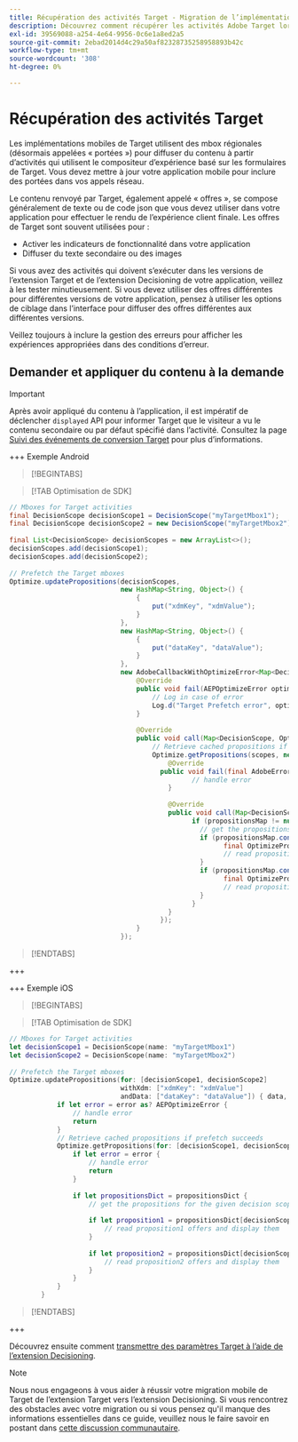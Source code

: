 ```yaml
---
title: Récupération des activités Target - Migration de l’implémentation Adobe Target dans votre application mobile vers l’extension Adobe Journey Optimizer - Decisioning
description: Découvrez comment récupérer les activités Adobe Target lors de la migration d’Adobe Target vers l’extension Adobe Journey Optimizer - Prise de décision pour mobile.
exl-id: 39569088-a254-4e64-9956-0c6e1a8ed2a5
source-git-commit: 2ebad2014d4c29a50af82328735258958893b42c
workflow-type: tm+mt
source-wordcount: '308'
ht-degree: 0%

---
```


# Récupération des activités Target

Les implémentations mobiles de Target utilisent des mbox régionales (désormais appelées « portées ») pour diffuser du contenu à partir d’activités qui utilisent le compositeur d’expérience basé sur les formulaires de Target. Vous devez mettre à jour votre application mobile pour inclure des portées dans vos appels réseau.

Le contenu renvoyé par Target, également appelé « offres », se compose généralement de texte ou de code json que vous devez utiliser dans votre application pour effectuer le rendu de l’expérience client finale. Les offres de Target sont souvent utilisées pour :

* Activer les indicateurs de fonctionnalité dans votre application
* Diffuser du texte secondaire ou des images

Si vous avez des activités qui doivent s’exécuter dans les versions de l’extension Target et de l’extension Decisioning de votre application, veillez à les tester minutieusement. Si vous devez utiliser des offres différentes pour différentes versions de votre application, pensez à utiliser les options de ciblage dans l’interface pour diffuser des offres différentes aux différentes versions.

Veillez toujours à inclure la gestion des erreurs pour afficher les expériences appropriées dans des conditions d’erreur.


## Demander et appliquer du contenu à la demande

>[!IMPORTANT]
>
>Après avoir appliqué du contenu à l’application, il est impératif de déclencher `displayed` API pour informer Target que le visiteur a vu le contenu secondaire ou par défaut spécifié dans l’activité. Consultez la page [Suivi des événements de conversion Target](track-events.md) pour plus d’informations.


+++ Exemple Android

>[!BEGINTABS]

>[!TAB Optimisation de SDK]

```Java
// Mboxes for Target activities
final DecisionScope decisionScope1 = DecisionScope("myTargetMbox1");
final DecisionScope decisionScope2 = new DecisionScope("myTargetMbox2");
 
final List<DecisionScope> decisionScopes = new ArrayList<>();
decisionScopes.add(decisionScope1);
decisionScopes.add(decisionScope2);
 
// Prefetch the Target mboxes
Optimize.updatePropositions(decisionScopes,
                            new HashMap<String, Object>() {
                                {
                                    put("xdmKey", "xdmValue");
                                }
                            },
                            new HashMap<String, Object>() {
                                {
                                    put("dataKey", "dataValue");
                                }
                            },
                            new AdobeCallbackWithOptimizeError<Map<DecisionScope, OptimizeProposition>>() {
                                @Override
                                public void fail(AEPOptimizeError optimizeError) {
                                    // Log in case of error
                                    Log.d("Target Prefetch error", optimizeError.title);
                                }
 
                                @Override
                                public void call(Map<DecisionScope, OptimizeProposition> propositionsMap) {
                                    // Retrieve cached propositions if prefetch succeeds
                                    Optimize.getPropositions(scopes, new AdobeCallbackWithError<Map<DecisionScope, OptimizeProposition>>() {
                                        @Override
                                      public void fail(final AdobeError adobeError) {
                                              // handle error
                                        }
 
                                        @Override
                                        public void call(Map<DecisionScope, OptimizeProposition> propositionsMap) {
                                              if (propositionsMap != null && !propositionsMap.isEmpty()) {
                                                // get the propositions for the given decision scopes
                                                if (propositionsMap.contains(decisionScope1)) {
                                                      final OptimizeProposition proposition1 = propsMap.get(decisionScope1)
                                                      // read proposition1 offers and display them
                                                }
                                                if (propositionsMap.contains(decisionScope2)) {
                                                      final OptimizeProposition proposition2 = propsMap.get(decisionScope2)
                                                      // read proposition2 offers and display them
                                                }
                                              }
                                        }
                                      });
                                }
                            });
```

>[!ENDTABS]

+++

+++ Exemple iOS

>[!BEGINTABS]

>[!TAB Optimisation de SDK]

```Swift
// Mboxes for Target activities
let decisionScope1 = DecisionScope(name: "myTargetMbox1")
let decisionScope2 = DecisionScope(name: "myTargetMbox2")
 
// Prefetch the Target mboxes
Optimize.updatePropositions(for: [decisionScope1, decisionScope2]
                            withXdm: ["xdmKey": "xdmValue"]
                            andData: ["dataKey": "dataValue"]) { data, error in
            if let error = error as? AEPOptimizeError {
                // handle error
                return
            }
            // Retrieve cached propositions if prefetch succeeds
            Optimize.getPropositions(for: [decisionScope1, decisionScope2]) { propositionsDict, error in
                if let error = error {
                    // handle error
                    return
                }
 
                if let propositionsDict = propositionsDict {
                    // get the propositions for the given decision scopes
 
                    if let proposition1 = propositionsDict[decisionScope1] {
                        // read proposition1 offers and display them
                    }
 
                    if let proposition2 = propositionsDict[decisionScope2] {
                        // read proposition2 offers and display them
                    }
                }
            }
        }
```

>[!ENDTABS]

+++



Découvrez ensuite comment [transmettre des paramètres Target à l’aide de l’extension Decisioning](send-parameters.md).

>[!NOTE]
>
>Nous nous engageons à vous aider à réussir votre migration mobile de Target de l’extension Target vers l’extension Decisioning. Si vous rencontrez des obstacles avec votre migration ou si vous pensez qu&#39;il manque des informations essentielles dans ce guide, veuillez nous le faire savoir en postant dans [cette discussion communautaire](https://experienceleaguecommunities.adobe.com/t5/adobe-experience-platform-data/tutorial-discussion-migrate-adobe-target-to-mobile-sdk-on-edge/m-p/747484?profile.language=fr#M625).
